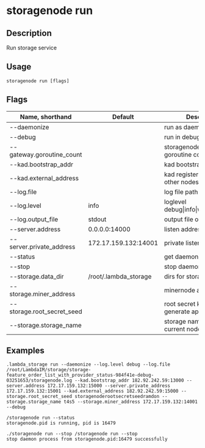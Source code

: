 # storagenode run

## Description

Run storage service

## Usage

```
storagenode run [flags]
```
## Flags

| Name, shorthand| Default   | Description | Required                                                                  |
| --------------- | ----   | -------- | --------------------- 
| --daemonize  |  | run as daemon |
| --debug  |  | run in debug mode |
| --gateway.goroutine_count  |  | storagenode gateway goroutine count |
| --kad.bootstrap_addr  |  | kad bootstrap address |
| --kad.external_address  |  | kad registered address(to other nodes) |
| --log.file  |  | log file path for daemon |
| --log.level  | info | loglevel debug\|info\|warn\|error\|fatal |
| --log.output_file  | stdout | output file of log |
| --server.address  | 0.0.0.0:14000 | listen address |
| --server.private_address  | 172.17.159.132:14001 | private listen address |
| --status  | | get daemon status |
| --stop  |  | stop daemon |
| --storage.data_dir   | /root/.lambda_storage | dirs for storage and mining |
| --storage.miner_address  |  | minernode address |
| --storage.root_secret_seed  |  | root secret key for generate apikey |
| --storage.storage_name  |  | storage name to represent current node |


## Examples
```
.lambda_storage run --daemonize --log.level debug --log.file /root/LambdaIM/storage/storage-feature_order_list_with_provider_status-984f41e-debug-03251653/storagenode.log --kad.bootstrap_addr 182.92.242.59:13000 --server.address 172.17.159.132:15000 --server.private_address 172.17.159.132:15001 --kad.external_address 182.92.242.59:15000 --storage.root_secret_seed storagenoderootsecretseedramdon --storage.storage_name t4s5 --storage.miner_address 172.17.159.132:14001 --debug

/storagenode run --status  
storagenode.pid is running, pid is 16479

./storagenode run --stop /storagenode run --stop
stop daemon process from storagenode.pid:16479 successfully
```
